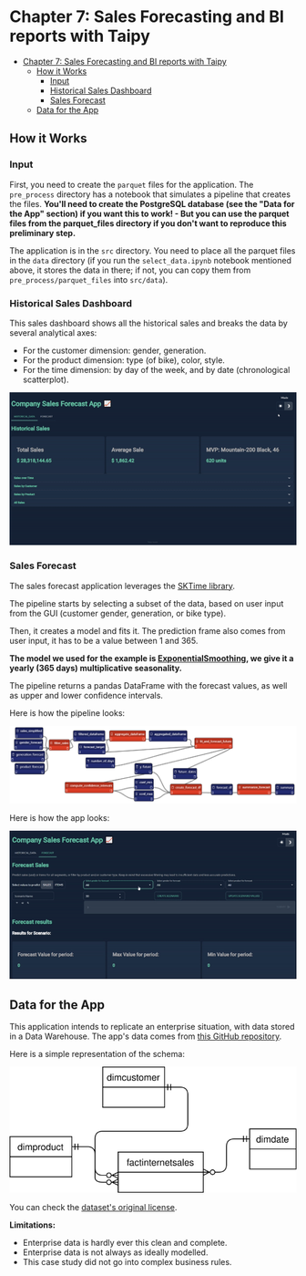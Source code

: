 # Chapter 7: Sales Forecasting and BI reports with Taipy

- [Chapter 7: Sales Forecasting and BI reports with Taipy](#chapter-7-sales-forecasting-and-bi-reports-with-taipy)
  - [How it Works](#how-it-works)
    - [Input](#input)
    - [Historical Sales Dashboard](#historical-sales-dashboard)
    - [Sales Forecast](#sales-forecast)
  - [Data for the App](#data-for-the-app)

## How it Works

### Input

First, you need to create the `parquet` files for the application. The `pre_process` directory has a notebook that simulates a pipeline that creates the files. **You'll need to create the PostgreSQL database (see the "Data for the App" section) if you want this to work! - But you can use the parquet files from the parquet_files directory if you don't want to reproduce this preliminary step.**

The application is in the `src` directory. You need to place all the parquet files in the `data` directory (if you run the `select_data.ipynb` notebook mentioned above, it stores the data in there; if not, you can copy them from `pre_process/parquet_files` into `src/data`).

### Historical Sales Dashboard

This sales dashboard shows all the historical sales and breaks the data by several analytical axes:

- For the customer dimension: gender, generation.
- For the product dimension: type (of bike), color, style.
- For the time dimension: by day of the week, and by date (chronological scatterplot).

![GIF screen recording of the historical sales page](img/historical_sales.gif)

### Sales Forecast

The sales forecast application leverages the [SKTime library](https://www.sktime.net/).

The pipeline starts by selecting a subset of the data, based on user input from the GUI (customer gender, generation, or bike type).

Then, it creates a model and fits it. The prediction frame also comes from user input, it has to be a value between 1 and 365.

**The model we used for the example is [ExponentialSmoothing](https://www.sktime.net/en/latest/api_reference/auto_generated/sktime.forecasting.exp_smoothing.ExponentialSmoothing.html), we give it a yearly (365 days) multiplicative seasonality.**

The pipeline returns a pandas DataFrame with the forecast values, as well as upper and lower confidence intervals.

Here is how the pipeline looks:

![Forecast Scenario pipeline](img/pipeline.png)

Here is how the app looks:

![GIF screen recording of the Forecast app](img/forecast_sales.gif)

## Data for the App

This application intends to replicate an enterprise situation, with data stored in a Data Warehouse. The app's data comes from [this GitHub repository](https://github.com/enarroied/AdventureWorksSimplified).

Here is a simple representation of the schema:

![Database star schema](img/schema.svg)

You can check the [dataset's original license](https://github.com/enarroied/AdventureWorksSimplified/blob/master/LICENSE).

**Limitations:**

- Enterprise data is hardly ever this clean and complete.
- Enterprise data is not always as ideally modelled.
- This case study did not go into complex business rules.
